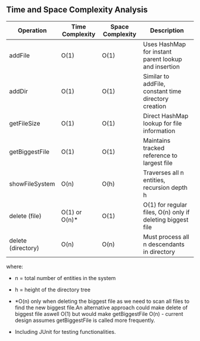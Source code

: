 ## Time and Space Complexity Analysis

| Operation | Time Complexity | Space Complexity | Description |
|-----------|----------------|------------------|-------------|
| addFile | O(1) | O(1) | Uses HashMap for instant parent lookup and insertion |
| addDir | O(1) | O(1) | Similar to addFile, constant time directory creation |
| getFileSize | O(1) | O(1) | Direct HashMap lookup for file information |
| getBiggestFile | O(1) | O(1) | Maintains tracked reference to largest file |
| showFileSystem | O(n) | O(h) | Traverses all n entities, recursion depth h |
| delete (file) | O(1) or O(n)* | O(1) | O(1) for regular files, O(n) only if deleting biggest file |
| delete (directory) | O(n) | O(n) | Must process all n descendants in directory |

where:
- n = total number of entities in the system
- h = height of the directory tree
- *O(n) only when deleting the biggest file as we need to scan all files to find the new biggest file.An alternative approach could make delete of biggest file aswell O(1) but would make getBiggestFile O(n) - current design assumes getBiggestFile is called more frequently.

- Including JUnit for testing functionalities.


  
